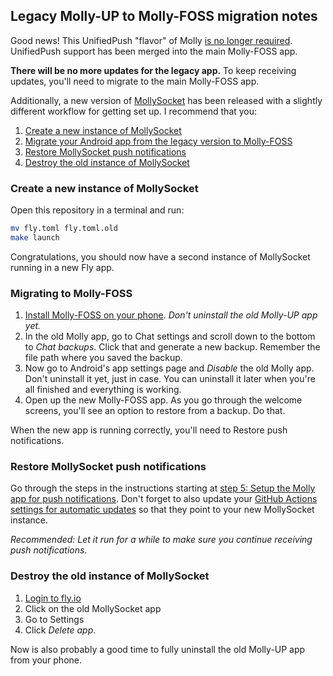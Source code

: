 ## Legacy Molly-UP to Molly-FOSS migration notes

Good news! This UnifiedPush "flavor" of Molly [is no longer required](https://github.com/mollyim/mollyim-android-unifiedpush/releases/tag/v7.23.1-1.up1).
UnifiedPush support has been merged into the main Molly-FOSS app.

**There will be no more updates for the legacy app.** To keep receiving updates, you'll need to
migrate to the main Molly-FOSS app.

Additionally, a new version of [MollySocket](https://github.com/mollyim/mollysocket) has been
released with a slightly different workflow for getting set up. I recommend that you:

1. [Create a new instance of MollySocket](#create-a-new-instance-of-mollysocket)
2. [Migrate your Android app from the legacy version to Molly-FOSS](#migrating-to-molly-foss)
3. [Restore MollySocket push notifications](#restore-mollysocket-push-notifications)
4. [Destroy the old instance of MollySocket](#destroy-the-old-instance-of-mollysocket)

### Create a new instance of MollySocket

Open this repository in a terminal and run:

```bash
mv fly.toml fly.toml.old
make launch
```

Congratulations, you should now have a second instance of MollySocket running in a new Fly app.

### Migrating to Molly-FOSS

1. [Install Molly-FOSS on your phone](https://molly.im/download/fdroid/). _Don't uninstall the old
   Molly-UP app yet._
2. In the old Molly app, go to Chat settings and scroll down to the bottom to _Chat backups_. Click
   that and generate a new backup. Remember the file path where you saved the backup.
3. Now go to Android's app settings page and _Disable_ the old Molly app. Don't uninstall it yet,
   just in case. You can uninstall it later when you're all finished and everything is working.
4. Open up the new Molly-FOSS app. As you go through the welcome screens, you'll see an option to
   restore from a backup. Do that.

When the new app is running correctly, you'll need to Restore push notifications.

### Restore MollySocket push notifications

Go through the steps in the instructions starting at
[step 5: Setup the Molly app for push notifications](HOWTO.md#setup-the-molly-app-for-push-notifications).
Don't forget to also update your
[GitHub Actions settings for automatic updates](HOWTO.md#set-up-automatic-updates) so that they
point to your new MollySocket instance.

_Recommended: Let it run for a while to make sure you continue receiving push notifications._

### Destroy the old instance of MollySocket

1. [Login to fly.io](https://fly.io/app/sign-in)
2. Click on the old MollySocket app
3. Go to Settings
4. Click _Delete app_.

Now is also probably a good time to fully uninstall the old Molly-UP app from your phone.
